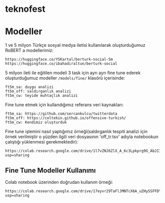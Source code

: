 # teknofest


# Modeller
1 ve 5 milyon Türkçe sosyal medya iletisi kullanılarak oluşturduğumuz RoBERT a modellerimiz:
```
https://huggingface.co/YSKartal/berturk-social-5m
https://huggingface.co/ibahadiraltun/berturk-social
```

5 milyon ileti ile eğitilen modeli 3 task için ayrı ayrı fine tune ederek oluşturduğumuz modeller `/models/fine/` klasörü içerisinde:
```
ft5m_sa: duygu analizi
ft5m_off: saldırganlık analizi
ft5m_cw: teyide muhtaçlık analizi
```

Fine tune etmek için kullandığımız referans veri kaynakları:
```
ft5m_sa: https://github.com/sercankulcu/twitterdata
ft5m_off: https://coltekin.github.io/offensive-turkish/
ft5m_cw: Kendimiz oluşturduk
```

Fine tune işlemini nasıl yaptığımız örneği(saldırganlık tespiti analizi için örnek verilmiştir o yüzden ilgili veri dosyasının 'off_tr.tsv' adıyla notebookun çalıştığı yüklenmesi gerekmektedir):
```
https://colab.research.google.com/drive/1l7vZNJ6ZlX_A_6c3Lpkprg9G_AbJIIAI?usp=sharing
```

## Fine Tune Modeller Kullanımı

Colab notebook üzerinden doğrudan kullanım örneği:
```
https://colab.research.google.com/drive/17eyvr29TaFlJMNTcX6A_uZHySSFFDY1y?usp=sharing
```
